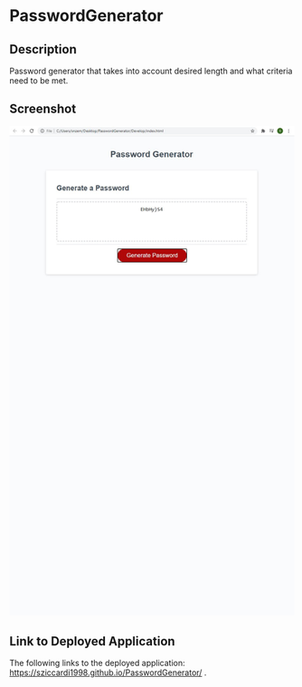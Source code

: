 # PasswordGenerator

## Description
Password generator that takes into account desired length and what criteria need to be met.

## Screenshot
![screenshot](PasswordGenerator.jpg)

## Link to Deployed Application
The following links to the deployed application: https://sziccardi1998.github.io/PasswordGenerator/ .